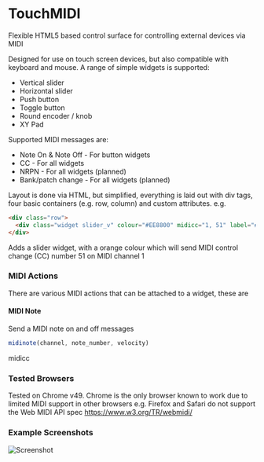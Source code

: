 # TouchMIDI
Flexible HTML5 based control surface for controlling external devices via MIDI

Designed for use on touch screen devices, but also compatible with keyboard and mouse. A range of simple widgets is supported:
 * Vertical slider
 * Horizontal slider
 * Push button
 * Toggle button
 * Round encoder / knob
 * XY Pad

Supported MIDI messages are:
 * Note On & Note Off - For button widgets
 * CC - For all widgets
 * NRPN - For all widgets (planned)
 * Bank/patch change - For all widgets (planned)

Layout is done via HTML, but simplified, everything is laid out with div tags, four basic containers (e.g. row, column) and custom attributes. e.g.
```html
<div class="row">
  <div class="widget slider_v" colour="#EE8800" midicc="1, 51" label="#"></div>
</div>
```
Adds a slider widget, with a orange colour which will send MIDI control change (CC) number 51 on MIDI channel 1

### MIDI Actions
There are various MIDI actions that can be attached to a widget, these are

#### MIDI Note
Send a MIDI note on and off messages
```javascript
midinote(channel, note_number, velocity)
```

midicc

### Tested Browsers
Tested on Chrome v49. Chrome is the only browser known to work due to limited MIDI support in other browsers e.g. Firefox and Safari do not support the Web MIDI API spec https://www.w3.org/TR/webmidi/

### Example Screenshots
![Screenshot](https://cloud.githubusercontent.com/assets/14982936/14225681/730c9920-f8c3-11e5-8b15-d5865770c0a2.png)
